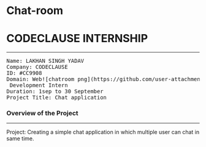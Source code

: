 # Chat-room
# CODECLAUSE INTERNSHIP 
<hr></hr>
<pre>
Name: LAKHAN SINGH YADAV
Company: CODECLAUSE
ID: #CC9908
Domain: Web![chatroom png](https://github.com/user-attachments/assets/cd30d84b-38a0-4592-8a4b-a1516b9993b9)
 Development Intern
Duration: 1sep to 30 September
Project Title: Chat application</pre>
<h3>Overview of the Project</h3>
<hr>
<p>Project: Creating a simple chat application in which multiple user can chat in same time.</p> 
<pre></pre>




